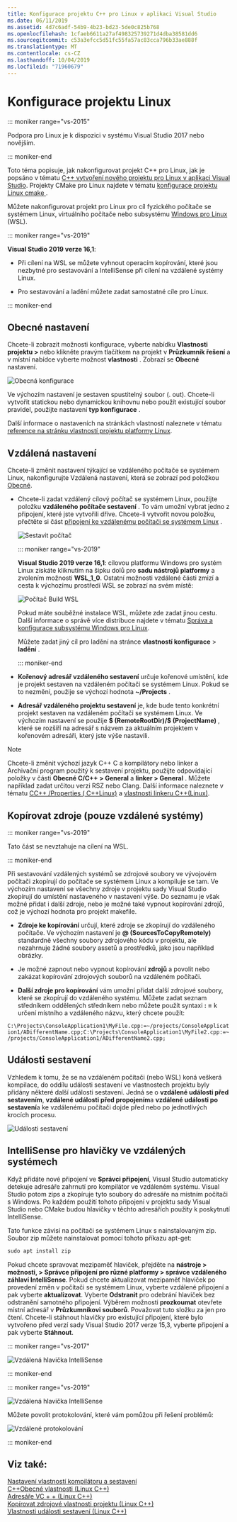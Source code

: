 ```yaml
---
title: Konfigurace projektu C++ pro Linux v aplikaci Visual Studio
ms.date: 06/11/2019
ms.assetid: 4d7c6adf-54b9-4b23-bd23-5de0c825b768
ms.openlocfilehash: 1cfaeb6611a27af498325739271d4dba38581dd6
ms.sourcegitcommit: c53a3efcc5d51fc55fa57ac83cca796b33ae888f
ms.translationtype: MT
ms.contentlocale: cs-CZ
ms.lasthandoff: 10/04/2019
ms.locfileid: "71960679"
---
```

# <a name="configure-a-linux-project"></a>Konfigurace projektu Linux

::: moniker range="vs-2015"

Podpora pro Linux je k dispozici v systému Visual Studio 2017 nebo novějším.

::: moniker-end

Toto téma popisuje, jak nakonfigurovat projekt C++ pro Linux, jak je popsáno v tématu [ C++ vytvoření nového projektu pro Linux v aplikaci Visual Studio](create-a-new-linux-project.md). Projekty CMake pro Linux najdete v tématu [konfigurace projektu Linux cmake ](cmake-linux-project.md). 

Můžete nakonfigurovat projekt pro Linux pro cíl fyzického počítače se systémem Linux, virtuálního počítače nebo subsystému [Windows pro Linux](/windows/wsl/about) (WSL). 

::: moniker range="vs-2019"

**Visual Studio 2019 verze 16,1**:

- Při cílení na WSL se můžete vyhnout operacím kopírování, které jsou nezbytné pro sestavování a IntelliSense při cílení na vzdálené systémy Linux.

- Pro sestavování a ladění můžete zadat samostatné cíle pro Linux.

::: moniker-end

## <a name="general-settings"></a>Obecné nastavení

Chcete-li zobrazit možnosti konfigurace, vyberte nabídku **Vlastnosti projektu >** nebo klikněte pravým tlačítkem na projekt v **Průzkumník řešení** a v místní nabídce vyberte možnost **vlastnosti** . Zobrazí se **Obecné** nastavení.

![Obecná konfigurace](media/settings_general.png)

Ve výchozím nastavení je sestaven spustitelný soubor (. out). Chcete-li vytvořit statickou nebo dynamickou knihovnu nebo použít existující soubor pravidel, použijte nastavení **typ konfigurace** .

Další informace o nastaveních na stránkách vlastností naleznete v tématu [reference na stránku vlastností projektu platformy Linux](prop-pages-linux.md).

## <a name="remote-settings"></a>Vzdálená nastavení

Chcete-li změnit nastavení týkající se vzdáleného počítače se systémem Linux, nakonfigurujte Vzdálená nastavení, která se zobrazí pod položkou [Obecné](prop-pages/general-linux.md).

- Chcete-li zadat vzdálený cílový počítač se systémem Linux, použijte položku **vzdáleného počítače sestavení** . To vám umožní vybrat jedno z připojení, které jste vytvořili dříve. Chcete-li vytvořit novou položku, přečtěte si část [připojení ke vzdálenému počítači se systémem Linux](connect-to-your-remote-linux-computer.md) .

   ![Sestavit počítač](media/remote-build-machine-vs2019.png)

   ::: moniker range="vs-2019"

   **Visual Studio 2019 verze 16,1**: cílovou platformu Windows pro systém Linux získáte kliknutím na šipku dolů pro **sadu nástrojů platformy** a zvolením možnosti **WSL_1_0**. Ostatní možnosti vzdálené části zmizí a cesta k výchozímu prostředí WSL se zobrazí na svém místě:

   ![Počítač Build WSL](media/wsl-remote-vs2019.png)

   Pokud máte souběžné instalace WSL, můžete zde zadat jinou cestu. Další informace o správě více distribuce najdete v tématu [Správa a konfigurace subsystému Windows pro Linux](/windows/wsl/wsl-config#set-a-default-distribution).

   Můžete zadat jiný cíl pro ladění na stránce **vlastností konfigurace** > **ladění** .

   ::: moniker-end

- **Kořenový adresář vzdáleného sestavení** určuje kořenové umístění, kde je projekt sestaven na vzdáleném počítači se systémem Linux. Pokud se to nezmění, použije se výchozí hodnota **~/Projects** .

- **Adresář vzdáleného projektu sestavení** je, kde bude tento konkrétní projekt sestaven na vzdáleném počítači se systémem Linux. Ve výchozím nastavení se použije **$ (RemoteRootDir)/$ (ProjectName)** , které se rozšíří na adresář s názvem za aktuálním projektem v kořenovém adresáři, který jste výše nastavili.

> [!NOTE]
> Chcete-li změnit výchozí jazyk C++ C a kompilátory nebo linker a Archivační program použitý k sestavení projektu, použijte odpovídající položky v části **Obecné C/C++ > General** a **linker > General** . Můžete například zadat určitou verzi RSZ nebo Clang. Další informace naleznete v tématu [CC++ /Properties ( C++Linux)](prop-pages/c-cpp-linux.md) a [vlastnosti linkeru C++(Linux)](prop-pages/linker-linux.md).

## <a name="copy-sources-remote-systems-only"></a>Kopírovat zdroje (pouze vzdálené systémy)

::: moniker range="vs-2019"

Tato část se nevztahuje na cílení na WSL.

::: moniker-end

Při sestavování vzdálených systémů se zdrojové soubory ve vývojovém počítači zkopírují do počítače se systémem Linux a kompiluje se tam. Ve výchozím nastavení se všechny zdroje v projektu sady Visual Studio zkopírují do umístění nastaveného v nastavení výše. Do seznamu je však možné přidat i další zdroje, nebo je možné také vypnout kopírování zdrojů, což je výchozí hodnota pro projekt makefile.

- **Zdroje ke kopírování** určují, které zdroje se zkopírují do vzdáleného počítače. Ve výchozím nastavení je **\@ (SourcesToCopyRemotely)** standardně všechny soubory zdrojového kódu v projektu, ale nezahrnuje žádné soubory assetů a prostředků, jako jsou například obrázky.

- Je možné zapnout nebo vypnout kopírování **zdrojů** a povolit nebo zakázat kopírování zdrojových souborů na vzdáleném počítači.

- **Další zdroje pro kopírování** vám umožní přidat další zdrojové soubory, které se zkopírují do vzdáleného systému. Můžete zadat seznam středníkem oddělených středníkem nebo můžete použít syntaxi **: =** k určení místního a vzdáleného názvu, který chcete použít:

`C:\Projects\ConsoleApplication1\MyFile.cpp:=~/projects/ConsoleApplication1/ADifferentName.cpp;C:\Projects\ConsoleApplication1\MyFile2.cpp:=~/projects/ConsoleApplication1/ADifferentName2.cpp;`

## <a name="build-events"></a>Události sestavení

Vzhledem k tomu, že se na vzdáleném počítači (nebo WSL) koná veškerá kompilace, do oddílu události sestavení ve vlastnostech projektu byly přidány některé další události sestavení. Jedná se o **vzdálené události před sestavením**, **vzdálené události před propojením**a **vzdálené události po sestavení**a ke vzdálenému počítači dojde před nebo po jednotlivých krocích procesu.

![Události sestavení](media/settings_buildevents.png)

## <a name="remote_intellisense"></a>IntelliSense pro hlavičky ve vzdálených systémech

Když přidáte nové připojení ve **Správci připojení**, Visual Studio automaticky detekuje adresáře zahrnutí pro kompilátor ve vzdáleném systému. Visual Studio potom zips a zkopíruje tyto soubory do adresáře na místním počítači s Windows. Po každém použití tohoto připojení v projektu sady Visual Studio nebo CMake budou hlavičky v těchto adresářích použity k poskytnutí IntelliSense.

Tato funkce závisí na počítači se systémem Linux s nainstalovaným zip. Soubor zip můžete nainstalovat pomocí tohoto příkazu apt-get:

```cmd
sudo apt install zip
```

Pokud chcete spravovat mezipaměť hlaviček, přejděte na **nástroje > možnosti, > Správce připojení pro různé platformy > správce vzdáleného záhlaví IntelliSense**. Pokud chcete aktualizovat mezipaměť hlaviček po provedení změn v počítači se systémem Linux, vyberte vzdálené připojení a pak vyberte **aktualizovat**. Vyberte **Odstranit** pro odebrání hlaviček bez odstranění samotného připojení. Výběrem možnosti **prozkoumat** otevřete místní adresář v **Průzkumníkovi souborů**. Považovat tuto složku za jen pro čtení. Chcete-li stáhnout hlavičky pro existující připojení, které bylo vytvořeno před verzí sady Visual Studio 2017 verze 15,3, vyberte připojení a pak vyberte **Stáhnout**.

::: moniker range="vs-2017"

![Vzdálená hlavička IntelliSense](media/remote-header-intellisense.png)

::: moniker-end

::: moniker range="vs-2019"

![Vzdálená hlavička IntelliSense](media/connection-manager-vs2019.png)

Můžete povolit protokolování, které vám pomůžou při řešení problémů:

![Vzdálené protokolování](media/remote-logging-vs2019.png)

::: moniker-end

## <a name="see-also"></a>Viz také:

[Nastavení vlastností kompilátoru a sestavení](../build/working-with-project-properties.md)<br/>
[C++Obecné vlastnosti (Linux C++)](../linux/prop-pages/general-linux.md)<br/>
[Adresáře VC + + (Linux C++)](../linux/prop-pages/directories-linux.md)<br/>
[Kopírovat zdrojové vlastnosti projektu (Linux C++)](../linux/prop-pages/copy-sources-project.md)<br/>
[Vlastnosti události sestavení (Linux C++)](../linux/prop-pages/build-events-linux.md)
